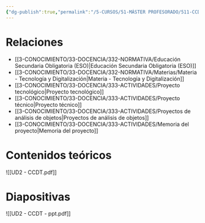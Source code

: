 ```yaml
---
{"dg-publish":true,"permalink":"/5-CURSOS/51-MÁSTER PROFESORADO/511-CCDT/UD2 - Tecnología y Digitalización Primer ciclo/"}
---
```


# Relaciones
- [[3-CONOCIMIENTO/33-DOCENCIA/332-NORMATIVA/Educación Secundaria Obligatoria (ESO)\|Educación Secundaria Obligatoria (ESO)]]
- [[3-CONOCIMIENTO/33-DOCENCIA/332-NORMATIVA/Materias/Materia - Tecnología y Digitalización\|Materia - Tecnología y Digitalización]]
- [[3-CONOCIMIENTO/33-DOCENCIA/333-ACTIVIDADES/Proyecto tecnológico\|Proyecto tecnológico]]
- [[3-CONOCIMIENTO/33-DOCENCIA/333-ACTIVIDADES/Proyecto técnico\|Proyecto técnico]]
- [[3-CONOCIMIENTO/33-DOCENCIA/333-ACTIVIDADES/Proyectos de análisis de objetos\|Proyectos de análisis de objetos]]
- [[3-CONOCIMIENTO/33-DOCENCIA/333-ACTIVIDADES/Memoria del proyecto\|Memoria del proyecto]]
# Contenidos teóricos
![[UD2 - CCDT.pdf]]
# Diapositivas
![[UD2 - CCDT - ppt.pdf]]